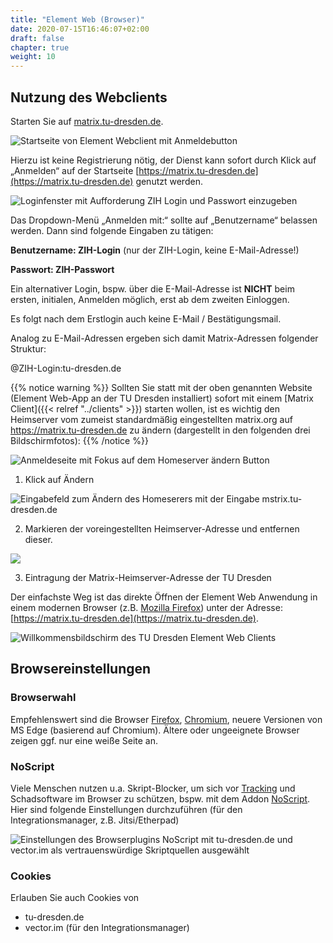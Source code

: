 ```yaml
---
title: "Element Web (Browser)"
date: 2020-07-15T16:46:07+02:00
draft: false
chapter: true
weight: 10
---
```


## Nutzung des Webclients

Starten Sie auf [matrix.tu-dresden.de](https://matrix.tu-dresden.de).

![Startseite von Element Webclient mit Anmeldebutton](/images/01_Welcome_de.png)

Hierzu ist keine Registrierung nötig, der Dienst kann sofort durch Klick auf „Anmelden“ auf der Startseite [https://matrix.tu-dresden.de](https://matrix.tu-dresden.de) genutzt werden.

![Loginfenster mit Aufforderung ZIH Login und Passwort einzugeben](/images/02_Login1_de.png)

Das Dropdown-Menü „Anmelden mit:“ sollte auf „Benutzername“ belassen werden. Dann sind folgende Eingaben zu tätigen:

**Benutzername: ZIH-Login**  (nur der ZIH-Login, keine E-Mail-Adresse!)

**Passwort: ZIH-Passwort**

Ein alternativer Login, bspw. über die E-Mail-Adresse ist **NICHT** beim ersten, initialen, Anmelden möglich, erst ab dem zweiten Einloggen.

Es folgt nach dem Erstlogin auch keine E-Mail / Bestätigungsmail.

Analog zu E-Mail-Adressen ergeben sich damit Matrix-Adressen folgender Struktur:

@ZIH-Login:tu-dresden.de

{{% notice warning %}}
Sollten Sie statt mit der oben genannten Website (Element Web-App an der TU Dresden installiert) sofort mit einem [Matrix Client]({{< relref "../clients" >}}) starten wollen, ist es wichtig den Heimserver vom zumeist standardmäßig eingestellten matrix.org auf https://matrix.tu-dresden.de zu ändern (dargestellt in den folgenden drei Bildschirmfotos):
{{% /notice %}}

![Anmeldeseite mit Fokus auf dem Homeserver ändern Button](/images/02_Login2_de.png)

1. Klick auf Ändern

![Eingabefeld zum Ändern des Homeserers mit der Eingabe mstrix.tu-dresden.de](/images/02_Login3_de.png)

2. Markieren der voreingestellten Heimserver-Adresse und entfernen dieser.

![](/images/02_Login4_de.png)

3. Eintragung der Matrix-Heimserver-Adresse der TU Dresden


Der einfachste Weg ist das direkte Öffnen der Element Web Anwendung in einem modernen Browser (z.B. [Mozilla Firefox](https://www.mozilla.org/de/firefox/)) unter der Adresse: [https://matrix.tu-dresden.de](https://matrix.tu-dresden.de).

![Willkommensbildschirm des TU Dresden Element Web Clients](/images/01_Welcome_de.png)

## Browsereinstellungen

### Browserwahl

Empfehlenswert sind die Browser [Firefox](https://www.mozilla.org/de/firefox/new/), [Chromium](https://www.chromium.org/getting-involved/download-chromium), neuere Versionen von MS Edge (basierend auf Chromium). Ältere oder ungeeignete Browser zeigen ggf. nur eine weiße Seite an.

### NoScript

Viele Menschen nutzen u.a. Skript-Blocker, um sich vor [Tracking](https://tu-dresden.de/tu-dresden/newsportal/news/datenschutz-beim-website-tracking) und Schadsoftware im Browser zu schützen, bspw. mit dem Addon [NoScript](https://addons.mozilla.org/de/firefox/addon/noscript/). Hier sind folgende Einstellungen durchzuführen (für den Integrationsmanager, z.B. Jitsi/Etherpad)

![Einstellungen des Browserplugins NoScript mit tu-dresden.de und vector.im als vertrauenswürdige Skriptquellen ausgewählt](/images/10_Sicherheit2_de.png)

### Cookies

Erlauben Sie auch Cookies von

- tu-dresden.de
- vector.im (für den Integrationsmanager)

